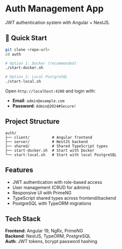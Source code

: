 # Auth Management App

JWT authentication system with Angular + NestJS.

## 🚀 Quick Start

```bash
git clone <repo-url>
cd auth

# Option 1: Docker (recommended)
./start-docker.sh

# Option 2: Local PostgreSQL
./start-local.sh
```

Open `http://localhost:4200` and login with:

- **Email**: `admin@example.com`
- **Password**: `Admin@2024#Secure!`

## Project Structure

```
auth/
├── client/          # Angular frontend
├── server/          # NestJS backend
├── shared/          # Shared TypeScript types
├── start-docker.sh  # Start with Docker
└── start-local.sh   # Start with local PostgreSQL
```

## Features

- JWT authentication with role-based access
- User management (CRUD for admins)
- Responsive UI with PrimeNG
- TypeScript shared types across frontend/backend
- PostgreSQL with TypeORM migrations

## Tech Stack

**Frontend**: Angular 19, NgRx, PrimeNG  
**Backend**: NestJS, TypeORM, PostgreSQL  
**Auth**: JWT tokens, bcrypt password hashing
